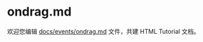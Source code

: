 ondrag.md
===

欢迎您编辑 <a target="__blank" href="https://github.com/jaywcjlove/html-tutorial/blob/main/docs/events/ondrag.md">docs/events/ondrag.md</a> 文件，共建 HTML Tutorial 文档。